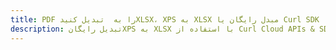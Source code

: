 ---title: PDF را به  تبدیل کنیدXLSX، XPS به XLSX مبدل رایگان یا Curl SDKdescription: تبدیل رایگانXPS به XLSX با استفاده از Curl Cloud APIs & SDK همچنین اسناد PDF را در Cloud ایجاد، ویرایش و رندر کنید.---